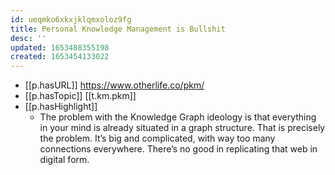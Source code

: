 ```yaml
---
id: ueqmko6xkxjklqmxoloz9fg
title: Personal Knowledge Management is Bullshit
desc: ''
updated: 1653488355198
created: 1653454133022
---
```


- [[p.hasURL]] https://www.otherlife.co/pkm/
- [[p.hasTopic]] [[t.km.pkm]]
- [[p.hasHighlight]] 
  - The problem with the Knowledge Graph ideology is that everything in your mind is already situated in a graph structure. That is precisely the problem. It’s big and complicated, with way too many connections everywhere. There’s no good in replicating that web in digital form.

